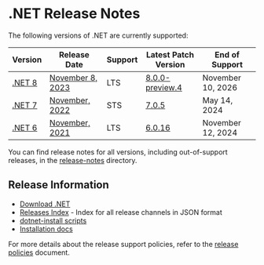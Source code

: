 # .NET Release Notes

The following versions of .NET are currently supported:

| Version | Release Date | Support | Latest Patch Version | End of Support |
|---------|--------------|---------|---------------------|----------------|
| [.NET 8](release-notes/8.0/README.md) | [November 8, 2023](https://devblogs.microsoft.com/dotnet/announcing-dotnet-8-preview-4/) | LTS | [8.0.0-preview.4](release-notes/8.0/preview/8.0.0-preview.4.md) | November 10, 2026 |
| [.NET 7](release-notes/7.0/README.md) | [November, 2022](https://devblogs.microsoft.com/dotnet/announcing-dotnet-7/) | STS | [7.0.5](release-notes/7.0/7.0.5/7.0.5.md) | May 14, 2024 |
| [.NET 6](release-notes/6.0/README.md) | [November, 2021](https://devblogs.microsoft.com/dotnet/announcing-net-6/) | LTS | [6.0.16](release-notes/6.0/6.0.16/6.0.16.md)  | November 12, 2024 |

You can find release notes for all versions, including out-of-support releases, in the [release-notes](./release-notes) directory.

## Release Information

- [Download .NET](https://dotnet.microsoft.com/download/dotnet)
- [Releases Index](https://dotnetcli.blob.core.windows.net/dotnet/release-metadata/releases-index.json) - Index for all release channels in JSON format
- [dotnet-install scripts](https://learn.microsoft.com/dotnet/core/tools/dotnet-install-script)
- [Installation docs](https://learn.microsoft.com/dotnet/core/install/)

For more details about the release support policies, refer to the [release policies](../release-policies.md) document.

